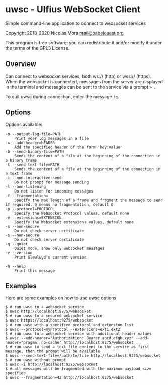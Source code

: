 # uwsc - Ulfius WebSocket Client

Simple command-line application to connect to websocket services

Copyright 2018-2020 Nicolas Mora <mail@babelouest.org>

This program is free software; you can redistribute it and/or modify it under the terms of the GPL3 License.

## Overview

Can connect to websocket services, both ws:// (http) or wss:// (https). When the websocket is connected, messages from the server are displayed in the terminal and messages can be sent to the service via a prompt `> `.

To quit uwsc during connection, enter the message `!q`.

## Options

Options available:

```shell
-o --output-log-file=PATH
	Print yder log messages in a file
-x --add-header=HEADER
	Add the specified header of the form 'key:value'
-b --send-binary-file=PATH
	Sends the content of a file at the beginning of the connection in a binary frame
-t --send-text-file=PATH
	Sends the content of a file at the beginning of the connection in a text frame
-i --non-interactive-send
	Do not prompt for message sending
-l --non-listening
	Do not listen for incoming messages
-f --fragmentation=
	Specify the max length of a frame and fragment the message to send if required, 0 means no fragmentation, default 0
-p --protocol=PROTOCOL
	Specify the Websocket Protocol values, default none
-e --extensions=EXTENSION
	Specify the Websocket extensions values, default none
-s --non-secure
	Do not check server certificate
-s --non-secure
	Do not check server certificate
-q --quiet
	Quiet mode, show only websocket messages
-v --version
	Print Glewlwyd's current version

-h --help
	Print this message
```

## Examples

Here are some examples on how to use uwsc options

```shell
$ # run uwsc to a websocket service
$ uwsc http://localhost:9275/websocket
$ # run uwsc to a secured websocket service
$ uwsc https://localhost:9275/websocket
$ # run uwsc with a specified protocol and extension list
$ uwsc --protocol=myProtocol --extensions=ext1;ext2
$ # run uwsc to a websocket service with additional header values
$ uwsc --add-header="Authorization: Bearer abcd.efgh.xyz" --add-header="pragma: no-cache" http://localhost:9275/websocket
$ # run uwsc to send a text file content to the service as first message, then the prompt will be available
$ uwsc --send-text-file=/path/to/file http://localhost:9275/websocket
$ # run uwsc without prompt
$ uwsc -i http://localhost:9275/websocket
$ # all messages will be fragmented with the maximum payload size specified
$ uwsc --fragmentation=42 http://localhost:9275/websocket
```

